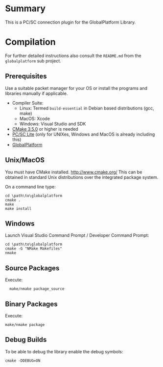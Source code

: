 # Summary

This is a PC/SC connection plugin for the GlobalPlatform Library.

# Compilation

For further detailed instructions also consult the `README.md` from the `globalplatform` sub project.

## Prerequisites

Use a suitable packet manager for your OS or install the programs and libraries manually if applicable.

* Compiler Suite:
  * Linux: Termed `build-essential` in Debian based distributions (gcc, make)
  * MacOS: Xcode
  * Windows: Visual Studio and SDK
* [CMake 3.5.0](http://www.cmake.org/) or higher is needed
* [PC/SC Lite](https://pcsclite.apdu.fr) (only for UNIXes, Windows and MacOS is already including this)
* [GlobalPlatform](http://sourceforge.net/projects/globalplatform/)

## Unix/MacOS

You must have CMake installed. http://www.cmake.org/
This can be obtained in standard Unix distributions over the integrated package system.

On a command line type:

```
cd \path\to\globalplatform
cmake .
make
make install
```

## Windows

Launch Visual Studio Command Prompt / Developer Command Prompt:

```
cd \path\to\globalplatform
cmake -G "NMake Makefiles"  
nmake
```

## Source Packages

Execute:

      make/nmake package_source

## Binary Packages

Execute:

    make/nmake package

## Debug Builds

To be able to debug the library enable the debug symbols:

    cmake -DDEBUG=ON
